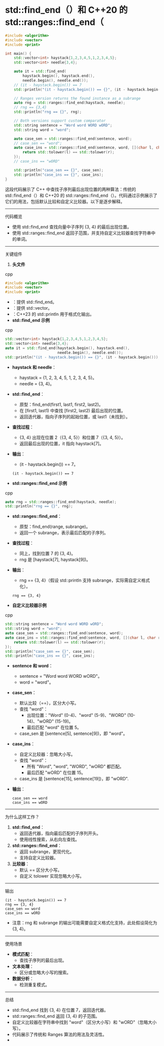 # std::find_end（<algorithm>）和 C++20 的 std::ranges::find_end（<ranges>

```C++
#include <algorithm>
#include <vector>
#include <print>

int main() {
    std::vector<int> haystack{1,2,3,4,5,1,2,3,4,5};
    std::vector<int> needle{3,4};

    auto it = std::find_end(
        haystack.begin(), haystack.end(),
        needle.begin(), needle.end());
    // (it - haystack.begin()) == 7
    std::println("(it - haystack.begin()) == {}", (it - haystack.begin()));   

    // Ranges version returns the found instance as a subrange
    auto rng = std::ranges::find_end(haystack, needle);
    // rng == {3,4}
    std::println("rng == {}", rng);

    // Both versions support custom comparator
    std::string sentence = "Word word WORD wORD";
    std::string word = "word";

    auto case_sen = std::ranges::find_end(sentence, word);
    // case_sen == "word";
    auto case_ins = std::ranges::find_end(sentence, word, [](char l, char r){
        return std::tolower(l) == std::tolower(r);
    });
    // case_ins == "wORD"

    std::println("case_sen == {}", case_sen);
    std::println("case_ins == {}", case_ins);
}
```



这段代码展示了 C++ 中查找子序列最后出现位置的两种算法：传统的 std::find_end（<algorithm>）和 C++20 的 std::ranges::find_end（<ranges>）。代码通过示例展示了它们的用法，包括默认比较和自定义比较器。以下是逐步解释。

------

代码概览

- 使用 std::find_end 查找向量中子序列 {3, 4} 的最后出现位置。
- 使用 std::ranges::find_end 返回子范围，并支持自定义比较器查找字符串中的单词。

------

关键组件

1. **头文件**

cpp

```cpp
#include <algorithm>
#include <vector>
#include <print>
```

- <algorithm>：提供 std::find_end。
- <vector>：提供 std::vector。
- <print>：C++23 的 std::println 用于格式化输出。
- **std::find_end 示例**

cpp

```cpp
std::vector<int> haystack{1,2,3,4,5,1,2,3,4,5};
std::vector<int> needle{3,4};
auto it = std::find_end(haystack.begin(), haystack.end(),
                        needle.begin(), needle.end());
std::println("(it - haystack.begin()) == {}", (it - haystack.begin()));
```

- **haystack 和 needle**：

  - haystack = {1, 2, 3, 4, 5, 1, 2, 3, 4, 5}。
  - needle = {3, 4}。

- **std::find_end**：

  - 原型：find_end(first1, last1, first2, last2)。
  - 在 [first1, last1) 中查找 [first2, last2) 最后出现的位置。
  - 返回迭代器，指向子序列的起始位置，或 last1（未找到）。

- **查找过程**：

  - {3, 4} 出现在位置 2（{3, 4, 5}）和位置 7（{3, 4, 5}）。
  - 返回最后出现的位置，it 指向 haystack[7]。

- **输出**：

  - (it - haystack.begin()) == 7。

  ```text
  (it - haystack.begin()) == 7
  ```

- **std::ranges::find_end 示例**

cpp

```cpp
auto rng = std::ranges::find_end(haystack, needle);
std::println("rng == {}", rng);
```

- **std::ranges::find_end**：

  - 原型：find_end(range, subrange)。
  - 返回一个 subrange，表示最后匹配的子序列。

- **查找过程**：

  - 同上，找到位置 7 的 {3, 4}。
  - rng 是 [haystack[7], haystack[9])。

- **输出**：

  - rng == {3, 4}（假设 std::println 支持 subrange，实际需自定义格式化）。

  ```text
  rng == {3, 4}
  ```

- **自定义比较器示例**

cpp

```cpp
std::string sentence = "Word word WORD wORD";
std::string word = "word";
auto case_sen = std::ranges::find_end(sentence, word);
auto case_ins = std::ranges::find_end(sentence, word, [](char l, char r){
    return std::tolower(l) == std::tolower(r);
});
std::println("case_sen == {}", case_sen);
std::println("case_ins == {}", case_ins);
```

- **sentence 和 word**：

  - sentence = "Word word WORD wORD"。
  - word = "word"。

- **case_sen**：

  - 默认比较（==），区分大小写。
  - 查找 "word"：
    - 出现位置："Word" (0-4)、"word" (5-9)、"WORD" (10-14)、"wORD" (15-19)。
    - 最后匹配 "word" 在位置 5。
  - case_sen 是 [sentence[5], sentence[9])，即 "word"。

- **case_ins**：

  - 自定义比较器：忽略大小写。
  - 查找 "word"：
    - 所有 "Word", "word", "WORD", "wORD" 都匹配。
    - 最后匹配 "wORD" 在位置 15。
  - case_ins 是 [sentence[15], sentence[19])，即 "wORD".

- **输出**：

  ```text
  case_sen == word
  case_ins == wORD
  ```

------

为什么这样工作？

1. **std::find_end**：
   - 返回迭代器，指向最后匹配的子序列开头。
   - 使用线性搜索，从右向左查找。
2. **std::ranges::find_end**：
   - 返回 subrange，更现代化。
   - 支持自定义比较器。
3. **比较器**：
   - 默认 == 区分大小写。
   - 自定义 tolower 实现忽略大小写。

------

输出

```text
(it - haystack.begin()) == 7
rng == {3, 4}
case_sen == word
case_ins == wORD
```

- 注意：rng 和 subrange 的输出可能需要自定义格式化支持，此处假设简化为 {3, 4}。

------

使用场景

- **模式匹配**：
  - 查找子序列的最后出现。
- **文本处理**：
  - 区分或忽略大小写的搜索。
- **数据分析**：
  - 检测重复模式。

------

总结

- std::find_end 找到 {3, 4} 在位置 7，返回迭代器。
- std::ranges::find_end 返回 {3, 4} 的子范围。
- 自定义比较器在字符串中找到 "word"（区分大小写）和 "wORD"（忽略大小写）。
- 代码展示了传统和 Ranges 算法的用法及灵活性。
- 